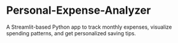 # Personal-Expense-Analyzer
A Streamlit-based Python app to track monthly expenses, visualize spending patterns, and get personalized saving tips.
